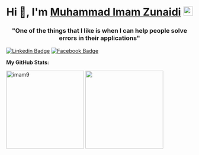 <!-- ### Hi there 👋 -->


<h1 align="center">Hi 👋, I'm <a href="https://github.com/imam9/" target="_blank">Muhammad Imam Zunaidi</a> <img src="https://media.giphy.com/media/hvRJCLFzcasrR4ia7z/giphy.gif" width="25px"></h1>
<h3 align="center">"One of the things that I like is when I can help people solve errors in their applications"</h3>


[![Linkedin Badge](https://img.shields.io/badge/-LinkedIn-0e76a8?style=flat-square&logo=Linkedin&logoColor=white)](https://www.linkedin.com/in/muhammad-imam-zunaidi)
[![Facebook Badge](https://img.shields.io/badge/-Facebook-00acee?style=flat-square&logo=Facebook&logoColor=white)](https://web.facebook.com/imam.zunaidi.39/)


**My GitHub Stats:**

<p>
  <img height = "210em" src="https://github-readme-stats.vercel.app/api/top-langs?username=imam9&show_icons=true&locale=en&layout=compact" alt="imam9" />
  <img height="210em" src="https://github-readme-stats.vercel.app/api?username=imam9&show_icons=true&hide_border=true&&count_private=true&include_all_commits=true" />
  
</p>


<!--
**Imam9/Imam9** is a ✨ _special_ ✨ repository because its `README.md` (this file) appears on your GitHub profile.

Here are some ideas to get you started:

- 🔭 I’m currently working on ...
- 🌱 I’m currently learning ...
- 👯 I’m looking to collaborate on ...
- 🤔 I’m looking for help with ...
- 💬 Ask me about ...
- 📫 How to reach me: ...
- 😄 Pronouns: ...
- ⚡ Fun fact: ...
-->
